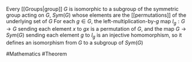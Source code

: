 Every [[Groups|group]] $G$ is isomorphic to a subgroup of the symmetric group acting on $G$, $Sym(G)$ whose elements are the [[permutations]] of the underlying set of $G$
For each $g\in G$, the left-multiplication-by-$g$ map $l_{g}:G\to G$ sending each element $x$ to $gx$ is a permutation of $G$, and the map $G\to Sym(G)$ sending each element $g$ to $l_{g}$ is an injective homomorphism, so it defines an isomorphism from $G$ to a subgroup of $Sym(G)$

#Mathematics #Theorem